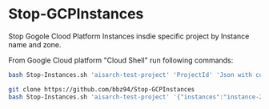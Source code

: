 # Stop-GCPInstances
Stop Gogole Clood Platform Instances insdie specific project by Instance name and zone.

From Google Cloud platform "Cloud Shell" run following commands:  
 ```bash
 bash Stop-Instances.sh 'aisarch-test-project' 'ProjectId' 'Json with comma separated instance list and zone' 'Schedule Cron format' 'TimeZone'
 ```
```bash
git clone https://github.com/bbz94/Stop-GCPInstances  
bash Stop-Instances.sh 'aisarch-test-project' '{"instances":"instance-2,instance-3","zone":"europe-north1-a"}' '0 18 * * *'  'Europe/London'  
```
